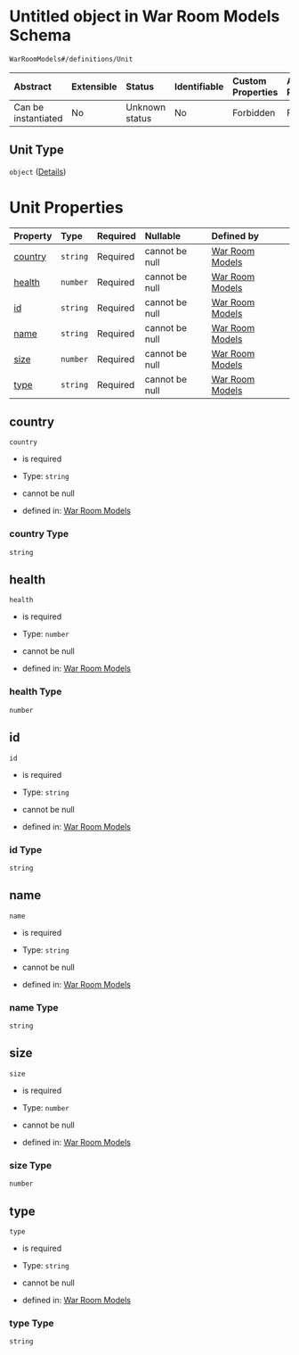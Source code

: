 # Untitled object in War Room Models Schema

```txt
WarRoomModels#/definitions/Unit
```



| Abstract            | Extensible | Status         | Identifiable | Custom Properties | Additional Properties | Access Restrictions | Defined In                                                        |
| :------------------ | :--------- | :------------- | :----------- | :---------------- | :-------------------- | :------------------ | :---------------------------------------------------------------- |
| Can be instantiated | No         | Unknown status | No           | Forbidden         | Forbidden             | none                | [models.schema.json\*](models.schema.json "open original schema") |

## Unit Type

`object` ([Details](models-definitions-unit.md))

# Unit Properties

| Property            | Type     | Required | Nullable       | Defined by                                                                                                            |
| :------------------ | :------- | :------- | :------------- | :-------------------------------------------------------------------------------------------------------------------- |
| [country](#country) | `string` | Required | cannot be null | [War Room Models](models-definitions-unit-properties-country.md "WarRoomModels#/definitions/Unit/properties/country") |
| [health](#health)   | `number` | Required | cannot be null | [War Room Models](models-definitions-unit-properties-health.md "WarRoomModels#/definitions/Unit/properties/health")   |
| [id](#id)           | `string` | Required | cannot be null | [War Room Models](models-definitions-unit-properties-id.md "WarRoomModels#/definitions/Unit/properties/id")           |
| [name](#name)       | `string` | Required | cannot be null | [War Room Models](models-definitions-unit-properties-name.md "WarRoomModels#/definitions/Unit/properties/name")       |
| [size](#size)       | `number` | Required | cannot be null | [War Room Models](models-definitions-unit-properties-size.md "WarRoomModels#/definitions/Unit/properties/size")       |
| [type](#type)       | `string` | Required | cannot be null | [War Room Models](models-definitions-unit-properties-type.md "WarRoomModels#/definitions/Unit/properties/type")       |

## country



`country`

*   is required

*   Type: `string`

*   cannot be null

*   defined in: [War Room Models](models-definitions-unit-properties-country.md "WarRoomModels#/definitions/Unit/properties/country")

### country Type

`string`

## health



`health`

*   is required

*   Type: `number`

*   cannot be null

*   defined in: [War Room Models](models-definitions-unit-properties-health.md "WarRoomModels#/definitions/Unit/properties/health")

### health Type

`number`

## id



`id`

*   is required

*   Type: `string`

*   cannot be null

*   defined in: [War Room Models](models-definitions-unit-properties-id.md "WarRoomModels#/definitions/Unit/properties/id")

### id Type

`string`

## name



`name`

*   is required

*   Type: `string`

*   cannot be null

*   defined in: [War Room Models](models-definitions-unit-properties-name.md "WarRoomModels#/definitions/Unit/properties/name")

### name Type

`string`

## size



`size`

*   is required

*   Type: `number`

*   cannot be null

*   defined in: [War Room Models](models-definitions-unit-properties-size.md "WarRoomModels#/definitions/Unit/properties/size")

### size Type

`number`

## type



`type`

*   is required

*   Type: `string`

*   cannot be null

*   defined in: [War Room Models](models-definitions-unit-properties-type.md "WarRoomModels#/definitions/Unit/properties/type")

### type Type

`string`

